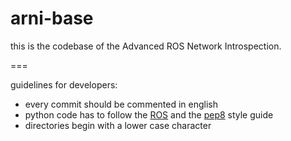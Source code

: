 arni-base
=========

this is the codebase of the Advanced ROS Network Introspection.

===

guidelines for developers:
- every commit should be commented in english
- python code has to follow the  [ROS](http://wiki.ros.org/PyStyleGuide) and the [pep8](http://legacy.python.org/dev/peps/pep-0008/)
style guide
- directories begin with a lower case character
